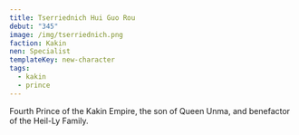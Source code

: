 ```yaml
---
title: Tserriednich Hui Guo Rou
debut: "345"
image: /img/tserriednich.png
faction: Kakin
nen: Specialist
templateKey: new-character
tags:
  - kakin
  - prince
---
```


Fourth Prince of the Kakin Empire, the son of Queen Unma, and benefactor of the Heil-Ly Family.
